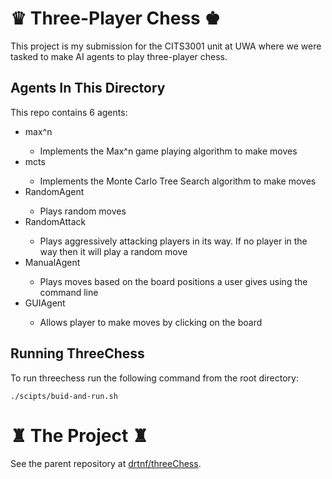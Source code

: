 # ♛ Three-Player Chess ♚

This project is my submission for the CITS3001 unit at UWA where we were tasked to make AI agents to play three-player chess.

## Agents In This Directory

This repo contains 6 agents:
<ul>
    <li>max^n</li>
    <ul><li>Implements the Max^n game playing algorithm to make moves</li></ul>
    <li>mcts</li>
    <ul><li>Implements the Monte Carlo Tree Search algorithm to make moves</li></ul>
    <li>RandomAgent</li>
    <ul><li>Plays random moves</li></ul>
    <li>RandomAttack</li>
    <ul><li>Plays aggressively attacking players in its way. If no player in the way then it will play a random move</li></ul>
    <li>ManualAgent</li>
    <ul><li>Plays moves based on the board positions a user gives using the command line</li></ul>
    <li>GUIAgent</li>
    <ul><li>Allows player to make moves by clicking on the board</li></ul>
</ul>

## Running ThreeChess
To run threechess run the following command from the root directory:
```
./scipts/buid-and-run.sh  
```

# ♜ The Project ♜

See the parent repository at [drtnf/threeChess](https://github.com/drtnf/threeChess).
